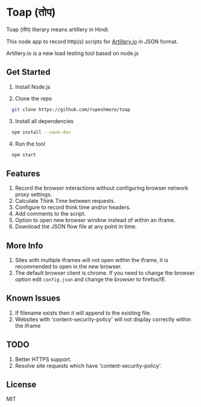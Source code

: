 # Toap (तोप)

Toap (तोप) literary means artillery in Hindi.

This node app to record http(s) scripts for [Artillery.io](https://artillery.io/) in JSON format.

Artillery.io is a new load testing tool based on node.js

## Get Started
1. Install Node.js

2. Clone the repo
```sh
  git clone https://github.com/rupeshmore/toap
```

3. Install all dependencies
```sh
  npm install --save-dev
```

4. Run the tool
```sh
  npm start
```


## Features
1. Record the browser interactions without configuring browser network proxy settings.
2. Calculate Think Time between requests.
3. Configure to record think time and/or headers.
4. Add comments to the script.
5. Option to open new browser window instead of within an iframe.
6. Download the JSON flow file at any point in time.

## More Info
1. Sites with multiple iframes will not open within the iframe, it is recommended to open in the new browser.
2. The default browser client is chrome. If you need to change the browser option edit `config.json` and change the browser to firefox/IE.

## Known Issues
1. If filename exists then it will append to the existing file.
2. Websites with 'content-security-policy' will not display correctly within the iframe

## TODO
1. Better HTTPS support.
2. Resolve site requests which have 'content-security-policy'.

## License
MIT
